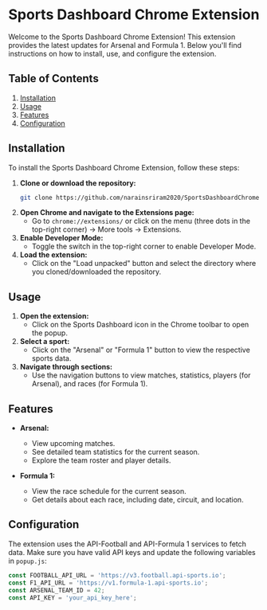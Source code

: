 # Sports Dashboard Chrome Extension

Welcome to the Sports Dashboard Chrome Extension! This extension provides the latest updates for Arsenal and Formula 1. Below you'll find instructions on how to install, use, and configure the extension.

## Table of Contents

1. [Installation](#installation)
2. [Usage](#usage)
3. [Features](#features)
4. [Configuration](#configuration)

## Installation

To install the Sports Dashboard Chrome Extension, follow these steps:

1. **Clone or download the repository:**
    ```sh
    git clone https://github.com/narainsriram2020/SportsDashboardChromeExtension.git
    ```
2. **Open Chrome and navigate to the Extensions page:**
    - Go to `chrome://extensions/` or click on the menu (three dots in the top-right corner) -> More tools -> Extensions.
3. **Enable Developer Mode:**
    - Toggle the switch in the top-right corner to enable Developer Mode.
4. **Load the extension:**
    - Click on the "Load unpacked" button and select the directory where you cloned/downloaded the repository.

## Usage

1. **Open the extension:**
    - Click on the Sports Dashboard icon in the Chrome toolbar to open the popup.
2. **Select a sport:**
    - Click on the "Arsenal" or "Formula 1" button to view the respective sports data.
3. **Navigate through sections:**
    - Use the navigation buttons to view matches, statistics, players (for Arsenal), and races (for Formula 1).

## Features

- **Arsenal:**
  - View upcoming matches.
  - See detailed team statistics for the current season.
  - Explore the team roster and player details.

- **Formula 1:**
  - View the race schedule for the current season.
  - Get details about each race, including date, circuit, and location.

## Configuration

The extension uses the API-Football and API-Formula 1 services to fetch data. Make sure you have valid API keys and update the following variables in `popup.js`:

```javascript
const FOOTBALL_API_URL = 'https://v3.football.api-sports.io';
const F1_API_URL = 'https://v1.formula-1.api-sports.io';
const ARSENAL_TEAM_ID = 42;
const API_KEY = 'your_api_key_here';
